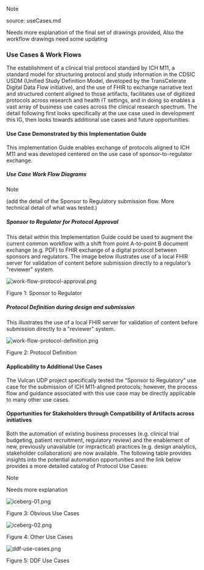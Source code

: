 > [!NOTE]
>
> source: useCases.md
>
> Needs more explanation of the final set of drawings provided,  Also the workflow drawings need some updating

### Use Cases & Work Flows 

The establishment of a clinical trial protocol standard by ICH M11, a standard model for structuring protocol and study information in the CDSIC USDM (Unified Study Definition Model, developed by the TransCelerate Digital Data Flow initiative), and the use of FHIR to exchange narrative text and structured content aligned to those artifacts, facilitates use of digitized protocols across research and health IT settings, and in doing so enables a vast array of business use cases across the clinical research spectrum. 
The detail following first looks specifically at the use case used in development this IG, then looks towards additional use cases and future opportunities. 

#### Use Case Demonstrated by this Implementation Guide

This implementation Guide enables exchange of protocols aligned to ICH M11 and was developed centered on the use case of sponsor-to-regulator exchange.

##### Use Case Work Flow Diagrams

> [!NOTE]
>
> (add the detail of the Sponsor to Regulatory submission flow. More technical detail of what was tested.)
>

##### Sponsor to Regulator for Protocol Approval

This detail within this Implementation Guide could be used to augment the current common workflow with a shift from point A-to-point B document exchange (e.g. PDF) to FHIR exchange of a digital protocol between sponsors and regulators.  The image below illustrates use of a local FHIR server for validation of content before submission directly to a regulator’s "reviewer" system.

<div><img src="work-flow-protocol-approval.png" alt="work-flow-protocol-approval.png" style="max-width: 80%;
 height: auto;" />
<p>Figure 1: Sponsor to Regulator</p></div>

##### Protocol Definition during design and submission

This illustrates the use of a local FHIR server for validation of content before submission directly to a "reviewer" system.

<div><img src="work-flow-protocol-definition.png" alt="work-flow-protocol-definition.png" style="max-width: 80%;
 height: auto;" />
<p>Figure 2: Protocol Definition</p></div>

#### Applicability to Additional Use Cases 

The Vulcan UDP project specifically tested the “Sponsor to Regulatory” use case for the submission of ICH M11-aligned protocols; however, the process flow and guidance associated with this use case may be directly applicable to many other use cases.

#### Opportunities for Stakeholders through Compatibility of Artifacts across initiatives

Both the automation of existing business processes (e.g. clinical trial budgeting, patient recruitment, regulatory review) and the enablement of new, previously unavailable (or impractical) practices (e.g. design analytics, stakeholder collaboration) are now available.  The following table provides insights into the potential automation opportunities and the link below provides a more detailed catalog of Protocol Use Cases:

> [!NOTE]
>
> Needs more explanation

<div><img src="iceberg-01.png" alt="iceberg-01.png" style="max-width: 80%;
 height: auto;" />
<p>Figure 3: Obvious Use Cases</p></div>

<div><img src="iceberg-02.png" alt="iceberg-02.png" style="max-width: 80%;
 height: auto;" />
<p>Figure 4: Other Use Cases</p></div>

<div><img src="ddf-use-cases.png" alt="ddf-use-cases.png" style="max-width: 80%;
 height: auto;" />
<p>Figure 5: DDF Use Cases</p></div>




